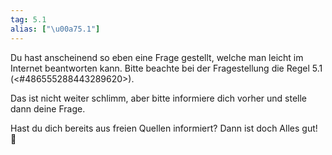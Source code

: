 ```yaml
---
tag: 5.1
alias: ["\u00a75.1"]
---
```


Du hast anscheinend so eben eine Frage gestellt, welche man leicht im Internet beantworten kann. Bitte beachte bei der Fragestellung die Regel 5.1
(<#486555288443289620>).

Das ist nicht weiter schlimm, aber bitte informiere dich vorher und stelle dann deine Frage.

 Hast du dich bereits aus freien Quellen informiert? Dann ist doch Alles gut! 🙂
